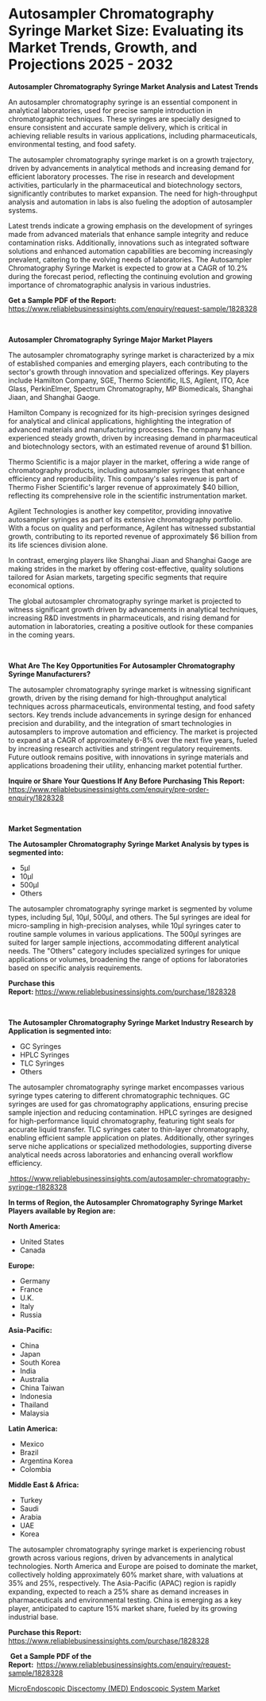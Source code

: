 <p><h1>Autosampler Chromatography Syringe Market Size: Evaluating its Market Trends, Growth, and Projections 2025 - 2032</h1></p><p><strong>Autosampler Chromatography Syringe Market Analysis and Latest Trends</strong></p>
<p><p>An autosampler chromatography syringe is an essential component in analytical laboratories, used for precise sample introduction in chromatographic techniques. These syringes are specially designed to ensure consistent and accurate sample delivery, which is critical in achieving reliable results in various applications, including pharmaceuticals, environmental testing, and food safety.</p><p>The autosampler chromatography syringe market is on a growth trajectory, driven by advancements in analytical methods and increasing demand for efficient laboratory processes. The rise in research and development activities, particularly in the pharmaceutical and biotechnology sectors, significantly contributes to market expansion. The need for high-throughput analysis and automation in labs is also fueling the adoption of autosampler systems.</p><p>Latest trends indicate a growing emphasis on the development of syringes made from advanced materials that enhance sample integrity and reduce contamination risks. Additionally, innovations such as integrated software solutions and enhanced automation capabilities are becoming increasingly prevalent, catering to the evolving needs of laboratories. The Autosampler Chromatography Syringe Market is expected to grow at a CAGR of 10.2% during the forecast period, reflecting the continuing evolution and growing importance of chromatographic analysis in various industries.</p></p>
<p><strong>Get a Sample PDF of the Report:&nbsp;</strong> <a href="https://www.reliablebusinessinsights.com/enquiry/request-sample/1828328?utm_campaign=2278&utm_medium=2&utm_source=Github&utm_content=ia&utm_term=05032025&utm_id=autosampler-chromatography-syringe">https://www.reliablebusinessinsights.com/enquiry/request-sample/1828328</a></p>
<p>&nbsp;</p>
<p><strong>Autosampler Chromatography Syringe Major Market Players</strong></p>
<p><p>The autosampler chromatography syringe market is characterized by a mix of established companies and emerging players, each contributing to the sector's growth through innovation and specialized offerings. Key players include Hamilton Company, SGE, Thermo Scientific, ILS, Agilent, ITO, Ace Glass, PerkinElmer, Spectrum Chromatography, MP Biomedicals, Shanghai Jiaan, and Shanghai Gaoge.</p><p>Hamilton Company is recognized for its high-precision syringes designed for analytical and clinical applications, highlighting the integration of advanced materials and manufacturing processes. The company has experienced steady growth, driven by increasing demand in pharmaceutical and biotechnology sectors, with an estimated revenue of around $1 billion.</p><p>Thermo Scientific is a major player in the market, offering a wide range of chromatography products, including autosampler syringes that enhance efficiency and reproducibility. This company's sales revenue is part of Thermo Fisher Scientific's larger revenue of approximately $40 billion, reflecting its comprehensive role in the scientific instrumentation market.</p><p>Agilent Technologies is another key competitor, providing innovative autosampler syringes as part of its extensive chromatography portfolio. With a focus on quality and performance, Agilent has witnessed substantial growth, contributing to its reported revenue of approximately $6 billion from its life sciences division alone.</p><p>In contrast, emerging players like Shanghai Jiaan and Shanghai Gaoge are making strides in the market by offering cost-effective, quality solutions tailored for Asian markets, targeting specific segments that require economical options.</p><p>The global autosampler chromatography syringe market is projected to witness significant growth driven by advancements in analytical techniques, increasing R&D investments in pharmaceuticals, and rising demand for automation in laboratories, creating a positive outlook for these companies in the coming years.</p></p>
<p>&nbsp;</p>
<p><strong>What Are The Key Opportunities For Autosampler Chromatography Syringe Manufacturers?</strong></p>
<p><p>The autosampler chromatography syringe market is witnessing significant growth, driven by the rising demand for high-throughput analytical techniques across pharmaceuticals, environmental testing, and food safety sectors. Key trends include advancements in syringe design for enhanced precision and durability, and the integration of smart technologies in autosamplers to improve automation and efficiency. The market is projected to expand at a CAGR of approximately 6-8% over the next five years, fueled by increasing research activities and stringent regulatory requirements. Future outlook remains positive, with innovations in syringe materials and applications broadening their utility, enhancing market potential further.</p></p>
<p><strong>Inquire or Share Your Questions If Any Before Purchasing This Report:</strong> <a href="https://www.reliablebusinessinsights.com/enquiry/pre-order-enquiry/1828328?utm_campaign=2278&utm_medium=2&utm_source=Github&utm_content=ia&utm_term=05032025&utm_id=autosampler-chromatography-syringe">https://www.reliablebusinessinsights.com/enquiry/pre-order-enquiry/1828328</a></p>
<p>&nbsp;</p>
<p><strong>Market Segmentation</strong></p>
<p><strong>The Autosampler Chromatography Syringe Market Analysis by types is segmented into:</strong></p>
<p><ul><li>5μl</li><li>10μl</li><li>500μl</li><li>Others</li></ul></p>
<p><p>The autosampler chromatography syringe market is segmented by volume types, including 5μl, 10μl, 500μl, and others. The 5μl syringes are ideal for micro-sampling in high-precision analyses, while 10μl syringes cater to routine sample volumes in various applications. The 500μl syringes are suited for larger sample injections, accommodating different analytical needs. The "Others" category includes specialized syringes for unique applications or volumes, broadening the range of options for laboratories based on specific analysis requirements.</p></p>
<p><strong>Purchase this Report:&nbsp;</strong><a href="https://www.reliablebusinessinsights.com/purchase/1828328?utm_campaign=2278&utm_medium=2&utm_source=Github&utm_content=ia&utm_term=05032025&utm_id=autosampler-chromatography-syringe">https://www.reliablebusinessinsights.com/purchase/1828328</a></p>
<p>&nbsp;</p>
<p><strong>The Autosampler Chromatography Syringe Market Industry Research by Application is segmented into:</strong></p>
<p><ul><li>GC Syringes</li><li>HPLC Syringes</li><li>TLC Syringes</li><li>Others</li></ul></p>
<p><p>The autosampler chromatography syringe market encompasses various syringe types catering to different chromatographic techniques. GC syringes are used for gas chromatography applications, ensuring precise sample injection and reducing contamination. HPLC syringes are designed for high-performance liquid chromatography, featuring tight seals for accurate liquid transfer. TLC syringes cater to thin-layer chromatography, enabling efficient sample application on plates. Additionally, other syringes serve niche applications or specialized methodologies, supporting diverse analytical needs across laboratories and enhancing overall workflow efficiency.</p></p>
<p><a href="https://www.reliablebusinessinsights.com/autosampler-chromatography-syringe-r1828328?utm_campaign=2278&utm_medium=2&utm_source=Github&utm_content=ia&utm_term=05032025&utm_id=autosampler-chromatography-syringe">&nbsp;https://www.reliablebusinessinsights.com/autosampler-chromatography-syringe-r1828328</a></p>
<p><strong>In terms of Region, the Autosampler Chromatography Syringe Market Players available by Region are:</strong></p>
<p>
    <p> <strong> North America: </strong>
        <ul>
            <li>United States</li>
            <li>Canada</li>
        </ul>
        </p> 
    <p> <strong> Europe: </strong>
        <ul>
            <li>Germany</li>
            <li>France</li>
            <li>U.K.</li>
            <li>Italy</li>
            <li>Russia</li>
        </ul>
        </p> 
    <p> <strong> Asia-Pacific: </strong>
        <ul>
            <li>China</li>
            <li>Japan</li>
            <li>South Korea</li>
            <li>India</li>
            <li>Australia</li>
            <li>China Taiwan</li>
            <li>Indonesia</li>
            <li>Thailand</li>
            <li>Malaysia</li>
        </ul>
        </p> 
    <p> <strong> Latin America: </strong>
        <ul>
            <li>Mexico</li>
            <li>Brazil</li>
            <li>Argentina Korea</li>
            <li>Colombia</li>
        </ul>
        </p> 
    <p> <strong> Middle East & Africa: </strong>
        <ul>
            <li>Turkey</li>
            <li>Saudi</li>
            <li>Arabia</li>
            <li>UAE</li>
            <li>Korea</li>
        </ul>
    </p>
    </p>
<p><p>The autosampler chromatography syringe market is experiencing robust growth across various regions, driven by advancements in analytical technologies. North America and Europe are poised to dominate the market, collectively holding approximately 60% market share, with valuations at 35% and 25%, respectively. The Asia-Pacific (APAC) region is rapidly expanding, expected to reach a 25% share as demand increases in pharmaceuticals and environmental testing. China is emerging as a key player, anticipated to capture 15% market share, fueled by its growing industrial base.</p></p>
<p><strong>Purchase this Report: </strong><a href="https://www.reliablebusinessinsights.com/purchase/1828328?utm_campaign=2278&utm_medium=2&utm_source=Github&utm_content=ia&utm_term=05032025&utm_id=autosampler-chromatography-syringe">https://www.reliablebusinessinsights.com/purchase/1828328</a></p>
<p>&nbsp;<strong>Get a Sample PDF of the Report:&nbsp;&nbsp;</strong><a href="https://www.reliablebusinessinsights.com/enquiry/request-sample/1828328?utm_campaign=2278&utm_medium=2&utm_source=Github&utm_content=ia&utm_term=05032025&utm_id=autosampler-chromatography-syringe">https://www.reliablebusinessinsights.com/enquiry/request-sample/1828328</a></p>
<p><strong></strong></p>
<p><p><a href="https://github.com/sca704osol/Market-Research-Report-List-1/blob/main/microendoscopic-discectomy-med-endoscopic-system-market.md?utm_campaign=2278&utm_medium=2&utm_source=Github&utm_content=ia&utm_term=05032025&utm_id=autosampler-chromatography-syringe">MicroEndoscopic Discectomy (MED) Endoscopic System Market</a></p></p>